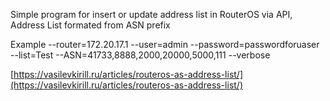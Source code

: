 Simple program for insert or update address list in RouterOS via API, Address List formated from ASN prefix

Example --router=172.20.17.1 --user=admin --password=passwordforuaser --list=Test --ASN=41733,8888,2000,20000,5000,111 --verbose

[https://vasilevkirill.ru/articles/routeros-as-address-list/](https://vasilevkirill.ru/articles/routeros-as-address-list/)